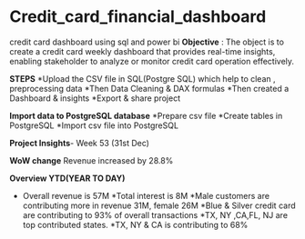 # Credit_card_financial_dashboard
credit card dashboard using sql and power bi
**Objective** : The object is to create a credit card weekly dashboard that provides real-time insights, enabling stakeholder to analyze or monitor credit card operation effectively.

**STEPS**
*Upload the CSV file in SQL(Postgre SQL) which help to clean , preprocessing data
*Then Data Cleaning & DAX formulas
*Then created a Dashboard & insights
*Export & share project

**Import data to PostgreSQL database** 
*Prepare csv file 
*Create tables in PostgreSQL 
*Import csv file into PostgreSQL

**Project Insights**- Week 53 (31st Dec) 

**WoW change** 
Revenue increased by 28.8%

**Overview YTD(YEAR TO DAY)**
* Overall revenue is 57M
*Total interest is 8M 
*Male customers are contributing more in revenue 31M, female 26M
*Blue & Silver credit card are contributing to 93% of overall transactions
*TX, NY ,CA,FL, NJ are top contributed states.
*TX, NY & CA is contributing to 68%






